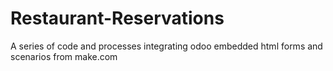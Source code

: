 # Restaurant-Reservations
A series of code and processes integrating odoo embedded html forms and scenarios from make.com
